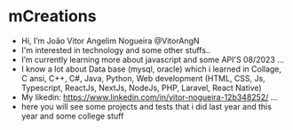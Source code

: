 # mCreations
- Hi, I’m João Vitor Angelim Nogueira @VitorAngN
- I'm interested in technology and some other stuffs..
- I’m currently learning more about javascript and some API'S 08/2023 ...
- I know a lot about Data base (mysql, oracle) which i learned in Collage, C ansi, C++, C#, Java, Python, Web development (HTML, CSS, Js, Typescript, ReactJs, NextJs, NodeJs, PHP, Laravel, React Native)
- My likedin: https://www.linkedin.com/in/vitor-nogueira-12b348252/ ...
- here you will see some projects and tests that i did last year and this year and some college stuff
